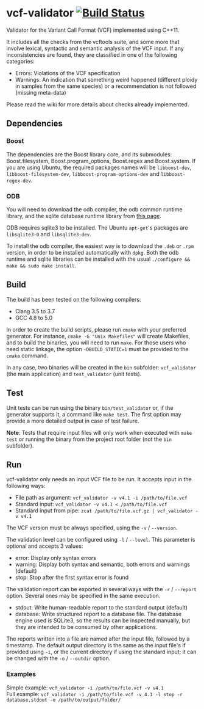 # vcf-validator [![Build Status](https://travis-ci.org/EBIvariation/vcf-validator.svg?branch=develop)](https://travis-ci.org/EBIvariation/vcf-validator)

Validator for the Variant Call Format (VCF) implemented using C++11.

It includes all the checks from the vcftools suite, and some more that involve lexical, syntactic and semantic analysis of the VCF input. If any inconsistencies are found, they are classified in one of the following categories:

* Errors: Violations of the VCF specification
* Warnings: An indication that something weird happened (different ploidy in samples from the same species) or a recommendation is not followed (missing meta-data)

Please read the wiki for more details about checks already implemented.

## Dependencies

### Boost

The dependencies are the Boost library core, and its submodules: Boost.filesystem, Boost.program_options, Boost.regex and Boost.system.
If you are using Ubuntu, the required packages names will be `libboost-dev`, `libboost-filesystem-dev`, `libboost-program-options-dev` and `libboost-regex-dev`.

### ODB

You will need to download the odb compiler, the odb common runtime library, and the sqlite database runtime library from [this page](http://codesynthesis.com/products/odb/download.xhtml).

ODB requires sqlite3 to be installed. The Ubuntu `apt-get`'s packages are `libsqlite3-0` and `libsqlite3-dev`.

To install the odb compiler, the easiest way is to download the `.deb` or `.rpm` version, in order to be installed automatically with `dpkg`. Both the odb runtime and sqlite libraries can be installed with the usual `./configure && make && sudo make install`.

## Build

The build has been tested on the following compilers:
* Clang 3.5 to 3.7
* GCC 4.8 to 5.0

In order to create the build scripts, please run `cmake` with your preferred generator. For instance, `cmake -G "Unix Makefiles"` will create Makefiles, and to build the binaries, you will need to run `make`. For those users who need static linkage, the option `-DBUILD_STATIC=1` must be provided to the `cmake` command.

In any case, two binaries will be created in the `bin` subfolder: `vcf_validator` (the main application) and `test_validator` (unit tests).

## Test

Unit tests can be run using the binary `bin/test_validator` or, if the generator supports it, a command like `make test`. The first option may provide a more detailed output in case of test failure.

**Note**: Tests that require input files will only work when executed with `make test` or running the binary from the project root folder (not the `bin` subfolder).

## Run

vcf-validator only needs an input VCF file to be run. It accepts input in the following ways:

* File path as argument: `vcf_validator -v v4.1 -i /path/to/file.vcf`
* Standard input: `vcf_validator -v v4.1 < /path/to/file.vcf`
* Standard input from pipe: `zcat /path/to/file.vcf.gz | vcf_validator -v v4.1`

The VCF version must be always specified, using the `-v` / `--version`. 

The validation level can be configured using `-l` / `--level`. This parameter is optional and accepts 3 values:

* error: Display only syntax errors
* warning: Display both syntax and semantic, both errors and warnings (default)
* stop: Stop after the first syntax error is found

The validation report can be exported in several ways with the `-r` / `--report` option. Several ones may be specified in the same execution.

* stdout: Write human-readable report to the standard output (default)
* database: Write structured report to a database file. The database engine used is SQLite3, so the results can be inspected manually, but they are intended to be consumed by other applications.

The reports written into a file are named after the input file, followed by a timestamp. The default output directory is the same as the input file's if provided using `-i`, or the current directory if using the standard input; it can be changed with the `-o` / `--outdir` option.

### Examples

Simple example: `vcf_validator -i /path/to/file.vcf -v v4.1`  
Full example: `vcf_validator -i /path/to/file.vcf -v 4.1 -l stop -r database,stdout -o /path/to/output/folder/`

